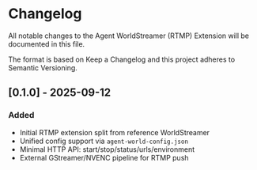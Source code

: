 # Changelog

All notable changes to the Agent WorldStreamer (RTMP) Extension will be documented in this file.

The format is based on Keep a Changelog and this project adheres to Semantic Versioning.

## [0.1.0] - 2025-09-12
### Added
- Initial RTMP extension split from reference WorldStreamer
- Unified config support via `agent-world-config.json`
- Minimal HTTP API: start/stop/status/urls/environment
- External GStreamer/NVENC pipeline for RTMP push
